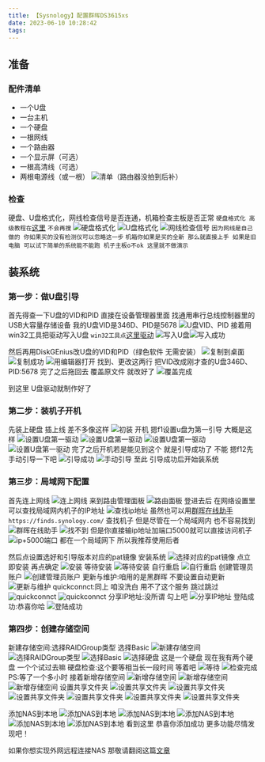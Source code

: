 ```yaml
---
title: 【Sysnology】配置群晖DS3615xs
date: 2023-06-10 10:28:42
tags:
---
```

## 准备

### 配件清单
+ 一个U盘
+ 一台主机
+ 一个硬盘
+ 一根网线
+ 一个路由器
+ 一个显示屏（可选）
+ 一根高清线（可选）
+ 两根电源线（或一根）
![清单（路由器没拍到后补）](../data/img/2023/6/IMG_20230610_103328.jpg)

### 检查
硬盘、U盘格式化，网线检查信号是否连通，机箱检查主板是否正常
`硬盘格式化 高级教程在`[这里](https://ganxy03.github.io/2023/05/14/FORMAT-FS-FAT32-QUICK-0%E7%99%BE%E5%88%86%E6%AF%94%E5%B7%B2%E5%AE%8C%E6%88%90-%E8%99%9A%E6%8B%9F%E7%A3%81%E7%9B%98%E6%9C%8D%E5%8A%A1%E9%94%99%E8%AF%AF%EF%BC%9A%E5%8D%B7%E5%A4%A7%E5%B0%8F%E5%A4%AA%E5%A4%A7/) `不会再搜`
![硬盘格式化](../data/img/2023/6/IMG_20230610_105506.jpg)
![U盘格式化](../data/img/2023/6/%E8%81%94%E6%83%B3%E6%88%AA%E5%9B%BE_20230610105927.png)
![网线检查信号](../data/img/2023/6/%E7%BD%91%E7%BA%BF%E6%A3%80%E6%9F%A5%E4%BF%A1%E5%8F%B7.gif)
`因为网线是自己做的 你如果买的没有检测仪可以忽略这一步`
`机箱你如果是买的全新 那么就直接上手 如果是旧电脑 可以试下简单的系统能不能跑 机子主板o不ok 这里就不做演示`

## 装系统

### 第一步：做U盘引导
首先得查一下U盘的VID和PID
直接在设备管理器里面 找通用串行总线控制器里的USB大容量存储设备
我的U盘VID是346D、PID是5678
![U盘VID、PID](../data/img/2023/6/U%E7%9B%98%E7%9A%84VID%E5%92%8CPID.png)
接着用win32工具把驱动写入U盘 `win32工具点`[这里](http://download.ganxy03.cn)[驱动](http://download.ganxy03.cn)
![写入U盘](../data/img/2023/6/%E9%A9%B1%E5%8A%A8%E5%86%99%E8%BF%9BU%E7%9B%98.png)![写入成功](../data/img/2023/6/%E5%86%99%E5%85%A5%E6%88%90%E5%8A%9F.png)

然后再用DiskGEnius改U盘的VID和PID（绿色软件 无需安装）
![复制到桌面](../data/img/2023/6/%E5%8F%91%E9%80%81%E5%88%B0%E6%A1%8C%E9%9D%A2.png)
![复制成功](../data/img/2023/6/%E5%8F%91%E9%80%81%E6%A1%8C%E9%9D%A2%E6%88%90%E5%8A%9F.png)
![用编辑器打开](../data/img/2023/6/%E7%94%A8%E7%BC%96%E8%BE%91%E5%99%A8%E6%89%93%E5%BC%80%E6%96%87%E4%BB%B6.png)
找到、更改这两行 把VID改成刚才查的U盘346D、PID:5678
完了之后拖回去 覆盖原文件 就改好了
![覆盖完成](../data/img/2023/6/%E8%A6%86%E7%9B%96%E5%AE%8C%E6%88%90.png)

到这里 U盘驱动就制作好了 

### 第二步：装机子开机
先装上硬盘 插上线 
差不多像这样
![初装](../data/img/2023/6/%E7%AC%AC%E4%B8%80%E6%AD%A5%E8%A3%85%E4%B8%8A.jpg)
开机 摁f1设置u盘为第一引导
大概是这样
![设置U盘第一驱动](../data/img/2023/6/U%E7%9B%98%E7%AC%AC%E4%B8%80%E9%A9%B1%E5%8A%A8.jpg)
![设置U盘第一驱动](../data/img/2023/6/U%E7%9B%98%E7%AC%AC%E4%B8%80%E9%A9%B1%E5%8A%A82.jpg)
![设置U盘第一驱动](../data/img/2023/6/U%E7%9B%98%E7%AC%AC%E4%B8%80%E9%A9%B1%E5%8A%A83.jpg)
![设置U盘第一驱动](../data/img/2023/6/U%E7%9B%98%E7%AC%AC%E4%B8%80%E9%A9%B1%E5%8A%A84.jpg)
完了之后开机若是能见到这个 就是引导成功了
不能 摁f12先手动引导一下吧
![引导成功](../data/img/2023/6/%E5%BC%95%E5%AF%BC%E6%88%90%E5%8A%9F.jpg)
![手动引导](../data/img/2023/6/%E6%89%8B%E5%8A%A8%E5%BC%95%E5%AF%BC.jpg)
至此 引导成功后开始装系统

### 第三步：局域网下配置
首先连上网线
![连上网线](../data/img/2023/6/%E8%BF%9E%E4%B8%8A%E7%BD%91%E7%BA%BF.jpg)
来到路由管理面板
![路由面板](../data/img/2023/6/%E8%B7%AF%E7%94%B1%E7%AE%A1%E7%90%86%E9%9D%A2%E6%9D%BF.png)
登进去后 在网络设置里 可以查找局域网内机子的IP地址
![查找ip地址](../data/img/2023/6/NASip%E5%9C%B0%E5%9D%80.png)
虽然也可以用[群晖在线助手](https://finds.synology.com/)`https://finds.synology.com/` 查找机子 但是尽管在一个局域网内 也不容易找到
![群晖在线助手](../data/img/2023/6/%E7%BE%A4%E6%99%96%E5%8A%A9%E6%89%8Bpc%E7%AB%AF.png)
![找不到](../data/img/2023/6/%E5%9C%A8%E7%BA%BF%E6%89%BE%E4%B8%8D%E5%88%B0.png)
但是你直接输ip地址加端口5000就可以直接访问机子
![ip+5000端口](../data/img/2023/6/ip%E5%8A%A0%E7%AB%AF%E5%8F%A35000.png)
都在一个局域网下 所以我推荐使用后者

然后点设置选好和引导版本对应的pat镜像 安装系统
![选择对应的pat镜像](../data/img/2023/6/pat%E6%96%87%E4%BB%B6%E8%A3%85%E7%B3%BB%E7%BB%9F.png)
点立即安装 再点确定
![安装](../data/img/2023/6/%E7%AB%8B%E5%8D%B3%E5%AE%89%E8%A3%85%E7%A1%AE%E5%AE%9A.png)
等待安装
![等待安装](../data/img/2023/6/%E7%AD%89%E5%BE%85%E5%AE%89%E8%A3%85.png)
自行重启
![自行重启](../data/img/2023/6/%E9%87%8D%E5%90%AF.png)
创建管理员账户
![创建管理员账户](../data/img/2023/6/%E5%88%9B%E5%BB%BA%E7%AE%A1%E7%90%86%E5%91%98%E8%B4%A6%E6%88%B7.png)
更新与维护:咱用的是黑群晖 不要设置自动更新
![更新与维护](../data/img/2023/6/%E6%9B%B4%E6%96%B0%E4%B8%8E%E7%BB%B4%E6%8A%A4.png)
quickconnct:同上 咱没洗白 用不了这个服务 跳过跳过
![quickconnct](../data/img/2023/6/quickconnct.png)
![quickconnct](../data/img/2023/6/%E8%B7%B3%E8%BF%87quickconnct.png)
分享IP地址:没所谓 勾上吧
![分享IP地址](../data/img/2023/6/%E5%88%86%E4%BA%ABip%E5%9C%B0%E5%9D%80.png)
登陆成功:恭喜你哈
![登陆成功](../data/img/2023/6/%E7%99%BB%E9%99%86%E6%88%90%E5%8A%9F.png)

### 第四步：创建存储空间
新建存储空间:选择RAIDGroup类型 选择Basic
![新建存储空间](../data/img/2023/6/%E6%96%B0%E5%BB%BA%E5%AD%98%E5%82%A8%E7%A9%BA%E9%97%B4.png)
![选择RAIDGroup类型](../data/img/2023/6/%E9%80%89%E6%8B%A9RAIDGroup%E7%B1%BB%E5%9E%8B.png)
![选择Basic](../data/img/2023/6/%E9%80%89%E6%8B%A9Basic.png)
![选择硬盘](../data/img/2023/6/%E9%80%89%E6%8B%A9%E7%A1%AC%E7%9B%98.png)
这是一个硬盘 现在我有两个硬盘 一个个试过去嘛
硬盘检查:这个要等相当长一段时间 等着吧
![等待](../data/img/2023/6/%E7%AD%89%E5%BE%85%E7%A1%AC%E7%9B%98%E6%A3%80%E6%9F%A5%E5%AE%8C.png)
![检查完成](../data/img/2023/6/%E6%A3%80%E6%9F%A5%E5%AE%8C%E6%88%90.png)
PS:等了一个多小时
接着新增存储空间
![新增存储空间](../data/img/2023/6/%E6%96%B0%E5%A2%9E%E5%AD%98%E5%82%A8%E7%A9%BA%E9%97%B4.png)
![新增存储空间](../data/img/2023/6/%E6%96%B0%E5%A2%9E%E5%AD%98%E5%82%A8%E7%A9%BA%E9%97%B42.png)
![新增存储空间](../data/img/2023/6/%E6%96%B0%E5%A2%9E%E5%AD%98%E5%82%A8%E7%A9%BA%E9%97%B43.png)
设置共享文件夹
![设置共享文件夹](../data/img/2023/6/%E8%AE%BE%E7%BD%AE%E5%85%B1%E4%BA%AB%E6%96%87%E4%BB%B6%E5%A4%B9.png)
![设置共享文件夹](../data/img/2023/6/%E8%AE%BE%E7%BD%AE%E5%85%B1%E4%BA%AB%E6%96%87%E4%BB%B6%E5%A4%B92.png)
![设置共享文件夹](../data/img/2023/6/%E8%AE%BE%E7%BD%AE%E5%85%B1%E4%BA%AB%E6%96%87%E4%BB%B6%E5%A4%B93.png)
![设置共享文件夹](../data/img/2023/6/%E8%AE%BE%E7%BD%AE%E5%85%B1%E4%BA%AB%E6%96%87%E4%BB%B6%E5%A4%B94.png)
![设置共享文件夹](../data/img/2023/6/%E8%AE%BE%E7%BD%AE%E5%85%B1%E4%BA%AB%E6%96%87%E4%BB%B6%E5%A4%B95.png)
![设置共享文件夹](../data/img/2023/6/%E8%AE%BE%E7%BD%AE%E5%85%B1%E4%BA%AB%E6%96%87%E4%BB%B6%E5%A4%B96.png)

添加NAS到本地
![添加NAS到本地](../data/img/2023/6/NAS%E6%B7%BB%E5%8A%A0%E5%88%B0%E6%9C%AC%E5%9C%B00.png)
![添加NAS到本地](../data/img/2023/6/NAS%E6%B7%BB%E5%8A%A0%E5%88%B0%E6%9C%AC%E5%9C%B0.png)
![添加NAS到本地](../data/img/2023/6/NAS%E6%B7%BB%E5%8A%A0%E5%88%B0%E6%9C%AC%E5%9C%B02.png)
![添加NAS到本地](../data/img/2023/6/NAS%E6%B7%BB%E5%8A%A0%E5%88%B0%E6%9C%AC%E5%9C%B03.png)
![添加NAS到本地](../data/img/2023/6/NAS%E6%B7%BB%E5%8A%A0%E5%88%B0%E6%9C%AC%E5%9C%B04.png)
看到这里 恭喜你添加成功 更多功能尽情发现吧！

如果你想实现外网远程连接NAS 那敬请翻阅这篇[文章](https://ganxy03.github.io/)
